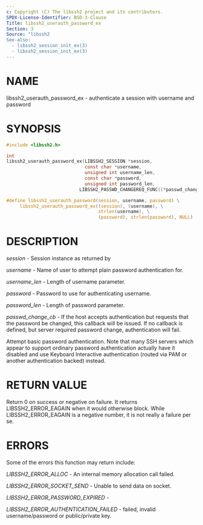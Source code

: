 ```yaml
---
c: Copyright (C) The libssh2 project and its contributors.
SPDX-License-Identifier: BSD-3-Clause
Title: libssh2_userauth_password_ex
Section: 3
Source: "libssh2
See-also:
  - libssh2_session_init_ex(3)
  - libssh2_session_init_ex(3)
---
```


# NAME

libssh2_userauth_password_ex - authenticate a session with username and password

# SYNOPSIS

~~~c
#include <libssh2.h>

int
libssh2_userauth_password_ex(LIBSSH2_SESSION *session,
                             const char *username,
                             unsigned int username_len,
                             const char *password,
                             unsigned int password_len,
                           LIBSSH2_PASSWD_CHANGEREQ_FUNC((*passwd_change_cb)));

#define libssh2_userauth_password(session, username, password) \
     libssh2_userauth_password_ex((session), (username), \
                                  strlen(username), \
                                  (password), strlen(password), NULL)
~~~

# DESCRIPTION

*session* - Session instance as returned by

*username* - Name of user to attempt plain password authentication for.

*username_len* - Length of username parameter.

*password* - Password to use for authenticating username.

*password_len* - Length of password parameter.

*passwd_change_cb* - If the host accepts authentication but
requests that the password be changed, this callback will be issued.
If no callback is defined, but server required password change,
authentication will fail.

Attempt basic password authentication. Note that many SSH servers
which appear to support ordinary password authentication actually have
it disabled and use Keyboard Interactive authentication (routed via
PAM or another authentication backed) instead.

# RETURN VALUE

Return 0 on success or negative on failure. It returns
LIBSSH2_ERROR_EAGAIN when it would otherwise block. While
LIBSSH2_ERROR_EAGAIN is a negative number, it is not really a failure per se.

# ERRORS

Some of the errors this function may return include:

*LIBSSH2_ERROR_ALLOC* - An internal memory allocation call failed.

*LIBSSH2_ERROR_SOCKET_SEND* - Unable to send data on socket.

*LIBSSH2_ERROR_PASSWORD_EXPIRED* -

*LIBSSH2_ERROR_AUTHENTICATION_FAILED* - failed, invalid username/password
or public/private key.
